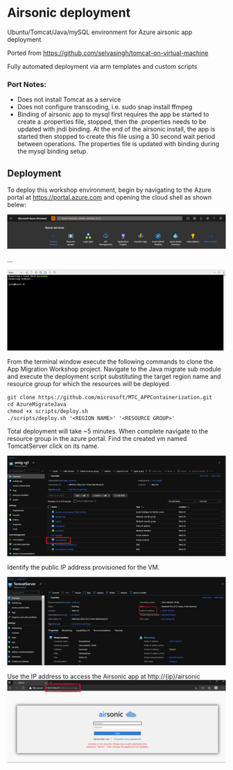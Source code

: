 # Airsonic deployment 
Ubuntu/Tomcat/Java/mySQL environment for Azure airsonic app deployment


Ported from https://github.com/selvasingh/tomcat-on-virtual-machine

Fully automated deployment via arm templates and custom scripts

### Port Notes:

* Does not install Tomcat as a service
* Does not configure transcoding, i.e. sudo snap install ffmpeg
* Binding of airsonic app to mysql first requires the app be started to create a .properties file, stopped, then the .properties needs to be updated with jndi binding.  At the end of the airsonic install, the app is started then stopped to create this file using a 30 second wait period between operations.  The properties file is updated with binding during the mysql binding setup.

## Deployment

To deploy this workshop environment, begin by navigating to the Azure portal at https://portal.azure.com and opening the cloud shell as shown belew:

![Cloud Shell](../media/shell.png)

...

![Terminal](../media/shell2.png)

From the terminal window execute the following commands to clone the App Migration Workshop project.  Navigate to the Java migrate sub module and execute the deployment script substituting the target region name and resource group for which the resources will be deployed.

    git clone https://github.com/microsoft/MTC_APPContainerization.git
    cd AzureMigrateJava
    chmod +x scripts/deploy.sh
    ./scripts/deploy.sh '<REGION NAME>' '<RESOURCE GROUP>'

Total deployment will take ~5 minutes.  When complete navigate to the resource group in the azure portal.  Find the created vm named TomcatServer click on its name.  

![Tomcat VM.](../media/server.jpg)

Identify the public IP address provisioned for the VM.

![Public IP.](../media/ip.jpg)

Use the IP address to access the Airsonic app at http://{ip}/airsonic
![Airsonic App.](../media/app.jpg)
